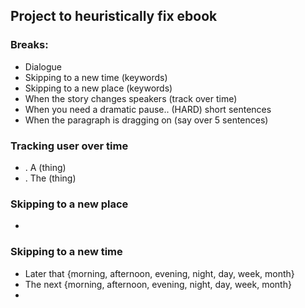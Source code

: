 ## Project to heuristically fix ebook
### Breaks:
* Dialogue
* Skipping to a new time (keywords)
* Skipping to a new place (keywords)
* When the story changes speakers (track over time)
* When you need a dramatic pause.. (HARD) short sentences
* When the paragraph is dragging on (say over 5 sentences)

### Tracking user over time
* . A (thing) 
* . The (thing)

### Skipping to a new place
* 

### Skipping to a new time
* Later that {morning, afternoon, evening, night, day, week, month}
* The next {morning, afternoon, evening, night, day, week, month}
* 